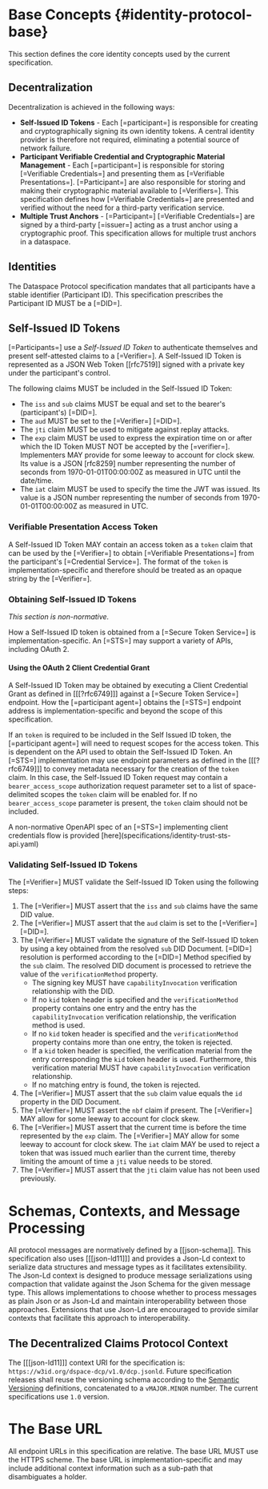 # Base Concepts {#identity-protocol-base}

This section defines the core identity concepts used by the current specification.

## Decentralization

Decentralization is achieved in the following ways:

- **Self-Issued ID Tokens** - Each [=participant=] is responsible for creating and cryptographically signing its own
  identity tokens. A central identity provider is therefore not required, eliminating a potential source of network
  failure.
- **Participant Verifiable Credential and Cryptographic Material Management** - Each [=participant=] is responsible for
  storing [=Verifiable Credentials=] and presenting them as [=Verifiable Presentations=]. [=Participant=] are also
  responsible for storing and making their cryptographic material available to [=Verifiers=]. This specification defines
  how [=Verifiable Credentials=] are presented and verified without the need for a third-party verification service.
- **Multiple Trust Anchors** - [=Participant=] [=Verifiable Credentials=] are signed by a third-party [=issuer=] acting
  as a trust anchor using a cryptographic proof. This specification allows for multiple trust anchors in a dataspace.

## Identities

The Dataspace Protocol specification mandates that all participants have a stable identifier (Participant ID). This
specification prescribes the Participant ID MUST be a [=DID=].

## Self-Issued ID Tokens

[=Participants=] use a <dfn>Self-Issued ID Token</dfn> to authenticate themselves and present self-attested claims to a
[=Verifier=]. A Self-Issued ID Token is represented as a JSON Web Token [[rfc7519]] signed with a private key under the
participant's control.

The following claims MUST be included in the Self-Issued ID Token:

- The `iss` and `sub` claims MUST be equal and set to the bearer's (participant's) [=DID=].
- The `aud` MUST be set to the [=Verifier=] [=DID=].
- The `jti` claim MUST be used to mitigate against replay attacks.
- The `exp` claim MUST be used to express the expiration time on or after which the ID Token MUST NOT be accepted by the
  [=verifier=]. Implementers MAY provide for some leeway to account for clock skew. Its value is a JSON [rfc8259] number
  representing the number of seconds from 1970-01-01T00:00:00Z as measured in UTC until the date/time.
- The `iat` claim MUST be used to specify the time the JWT was issued. Its value is a JSON number representing the
  number of seconds from 1970-01-01T00:00:00Z as measured in UTC.

### Verifiable Presentation Access Token

A Self-Issued ID Token MAY contain an access token as a `token` claim that can be used by the [=Verifier=] to
obtain [=Verifiable Presentations=] from the participant's [=Credential Service=]. The format of the `token` is
implementation-specific and therefore should be treated as an opaque string by the [=Verifier=].

### Obtaining Self-Issued ID Tokens

_This section is non-normative._

How a Self-Issued ID token is obtained from a [=Secure Token Service=] is implementation-specific. An [=STS=] may
support a
variety of APIs, including OAuth 2.

#### Using the OAuth 2 Client Credential Grant

A Self-Issued ID Token may be obtained by executing a Client Credential Grant as defined in [[[?rfc6749]]]
against a [=Secure Token Service=] endpoint. How the [=participant agent=] obtains the [=STS=] endpoint address is
implementation-specific and beyond the scope of this specification.

If an `token` is required to be included in the Self Issued ID token, the [=participant agent=] will need to request
scopes for the access token. This is dependent on the API used to obtain the Self-Issued ID Token. An [=STS=]
implementation may use endpoint parameters as defined in the [[[?rfc6749]]] to convey metadata necessary for the
creation of the `token` claim. In this case, the Self-Issued ID Token request may contain a `bearer_access_scope`
authorization request parameter set to a list of space-delimited scopes the `token` claim will be enabled for. If no
`bearer_access_scope` parameter is present, the `token` claim should not be included.

<aside class="note">
A non-normative OpenAPI spec of an [=STS=] implementing client credentials flow is provided [here](specifications/identity-trust-sts-api.yaml)
</aside>

### Validating Self-Issued ID Tokens

The [=Verifier=] MUST validate the Self-Issued ID Token using the following steps:

1. The [=Verifier=] MUST assert that the `iss` and `sub` claims have the same DID value.
2. The [=Verifier=] MUST assert that the `aud` claim is set to the [=Verifier=] [=DID=].
3. The [=Verifier=] MUST validate the signature of the Self-Issued ID token by using a key obtained from the resolved
   `sub` DID Document. [=DID=] resolution is performed according to the [=DID=] Method specified by the `sub` claim. The
   resolved DID document is processed to retrieve the value of the `verificationMethod` property. 
   - The signing key MUST have `capabilityInvocation` verification relationship with the DID. 
   - If no `kid` token header is specified and the `verificationMethod` property contains one entry and the entry has the `capabilityInvocation` verification relationship, the verification method is used. 
   - If no `kid` token header is specified and the `verificationMethod` property contains more than one entry, the token is rejected. 
   - If a `kid` token header is specified, the verification material from the entry corresponding the `kid` token header is
   used. Furthermore, this verification material MUST have `capabilityInvocation` verification relationship. 
   - If no matching entry is found, the token is rejected.
4. The [=Verifier=] MUST assert that the `sub` claim value equals the `id` property in the DID Document.
5. The [=Verifier=] MUST assert the `nbf` claim if present. The [=Verifier=] MAY allow for some leeway to account for
   clock skew.
5. The [=Verifier=] MUST assert that the current time is before the time represented by the `exp` claim.
   The [=Verifier=] MAY allow for some leeway to account for clock skew. The `iat` claim MAY be used to reject a token
   that was issued much earlier than the current time, thereby limiting the amount of time a `jti` value needs to be
   stored.
6. The [=Verifier=] MUST assert that the `jti` claim value has not been used previously.

# Schemas, Contexts, and Message Processing

All protocol messages are normatively defined by a [[json-schema]]. This specification also uses [[[json-ld11]]] and
provides a Json-Ld context to serialize data structures and message types as it facilitates extensibility. The Json-Ld
context is designed to produce message serializations using compaction that validate against the Json Schema for the
given message type. This allows implementations to choose whether to process messages as plain Json or as Json-Ld and
maintain interoperability between those approaches. Extensions that use Json-Ld are encouraged to provide similar
contexts that facilitate this approach to interoperability.

## The Decentralized Claims Protocol Context

The [[[json-ld11]]] context URI for the specification is: `https://w3id.org/dspace-dcp/v1.0/dcp.jsonld`. Future
specification releases shall reuse the versioning schema according to the [Semantic Versioning](https://semver.org/) 
definitions, concatenated to a `vMAJOR.MINOR` number. The current specifications use `1.0` version.

# The Base URL

All endpoint URLs in this specification are relative. The base URL MUST use the HTTPS scheme. The base URL is
implementation-specific and may include additional context information such as a sub-path that disambiguates a holder.
